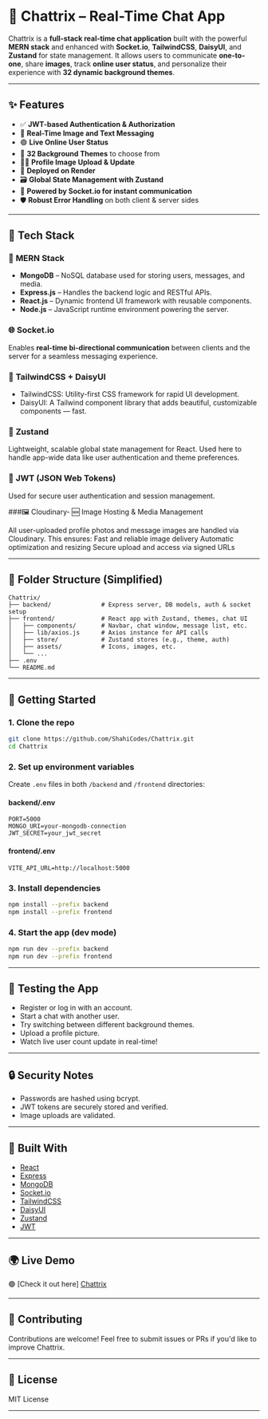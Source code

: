 
# 💬 Chattrix – Real-Time Chat App

Chattrix is a **full-stack real-time chat application** built with the powerful **MERN stack** and enhanced with **Socket.io**, **TailwindCSS**, **DaisyUI**, and **Zustand** for state management. It allows users to communicate **one-to-one**, share **images**, track **online user status**, and personalize their experience with **32 dynamic background themes**.

---

## ✨ Features

- ✅ **JWT-based Authentication & Authorization**
- 📸 **Real-Time Image and Text Messaging**
- 🟢 **Live Online User Status**
- 🎨 **32 Background Themes** to choose from
- 🧑‍🎨 **Profile Image Upload & Update**
- 🚀 **Deployed on Render**
- 🗃️ **Global State Management with Zustand**
- 📡 **Powered by Socket.io for instant communication**
- 🛡️ **Robust Error Handling** on both client & server sides

---

## 🧠 Tech Stack

### 🔗 **MERN Stack**

- **MongoDB** – NoSQL database used for storing users, messages, and media.
- **Express.js** – Handles the backend logic and RESTful APIs.
- **React.js** – Dynamic frontend UI framework with reusable components.
- **Node.js** – JavaScript runtime environment powering the server.

### 🌐 **Socket.io**
Enables **real-time bi-directional communication** between clients and the server for a seamless messaging experience.

### 🎨 **TailwindCSS + DaisyUI**
- TailwindCSS: Utility-first CSS framework for rapid UI development.
- DaisyUI: A Tailwind component library that adds beautiful, customizable components — fast.

### 🧠 **Zustand**
Lightweight, scalable global state management for React. Used here to handle app-wide data like user authentication and theme preferences.

### 🔐 **JWT (JSON Web Tokens)**
Used for secure user authentication and session management.

###🖼️ Cloudinary- 🆕 Image Hosting & Media Management

All user-uploaded profile photos and message images are handled via Cloudinary. This ensures:
Fast and reliable image delivery
Automatic optimization and resizing
Secure upload and access via signed URLs

---

## 📂 Folder Structure (Simplified)

```
Chattrix/
├── backend/              # Express server, DB models, auth & socket setup
├── frontend/             # React app with Zustand, themes, chat UI
│   ├── components/       # Navbar, chat window, message list, etc.
│   ├── lib/axios.js      # Axios instance for API calls
│   ├── store/            # Zustand stores (e.g., theme, auth)
│   ├── assets/           # Icons, images, etc.
│   └── ...
├── .env
└── README.md
```

---

## 🚀 Getting Started

### 1. Clone the repo

```bash
git clone https://github.com/ShahiCodes/Chattrix.git
cd Chattrix
```

### 2. Set up environment variables

Create `.env` files in both `/backend` and `/frontend` directories:

#### backend/.env
```
PORT=5000
MONGO_URI=your-mongodb-connection
JWT_SECRET=your_jwt_secret
```

#### frontend/.env
```
VITE_API_URL=http://localhost:5000
```

### 3. Install dependencies

```bash
npm install --prefix backend
npm install --prefix frontend
```

### 4. Start the app (dev mode)

```bash
npm run dev --prefix backend
npm run dev --prefix frontend
```

---

## 🧪 Testing the App

- Register or log in with an account.
- Start a chat with another user.
- Try switching between different background themes.
- Upload a profile picture.
- Watch live user count update in real-time!

---

## 🔒 Security Notes

- Passwords are hashed using bcrypt.
- JWT tokens are securely stored and verified.
- Image uploads are validated.

---

## 🧰 Built With

- [React](https://reactjs.org/)
- [Express](https://expressjs.com/)
- [MongoDB](https://www.mongodb.com/)
- [Socket.io](https://socket.io/)
- [TailwindCSS](https://tailwindcss.com/)
- [DaisyUI](https://daisyui.com/)
- [Zustand](https://github.com/pmndrs/zustand)
- [JWT](https://jwt.io/)

---

## 🌍 Live Demo

🟢 [Check it out here] [Chattrix](https://chattrix-w0kw.onrender.com)

---

## 🤝 Contributing

Contributions are welcome! Feel free to submit issues or PRs if you'd like to improve Chattrix.

---

## 📄 License

MIT License

---
